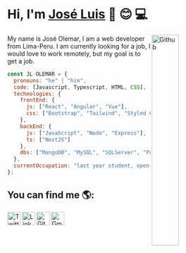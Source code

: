 # Hi, I'm <a href="https://www.linkedin.com/in/jose-luis-olemar-velasquez/" target="_blank" rel="noopener noreferrer">José Luis</a> :wave: :blush: 💻

<img width="35%" align="right" class="border-radius:20px; object-fit:cover;" alt="Github" src="https://user-images.githubusercontent.com/71868068/101302545-e0a98800-3809-11eb-91a4-a393fbe98a45.jpg" />

My name is José Olemar, I am a web developer from Lima-Peru.
I am currently looking for a job, I would love to work remotely, but my goal is to get a job. 

````javascript
const JL-OLEMAR = {
  pronouns: "he" | "him",
  code: [Javascript, Typescript, HTML, CSS],
  technologies: {
    frontEnd: {
      js: ["React", "Angular", "Vue"],
      css: ["Bootstrap", "Tailwind", "Styled Components", "PostCSS"]
    },
    backEnd: {
      js: ["JavaScript", "Node", "Express"],
      ts: ["NestJS"]
    },
    dbs: ["MongoDB", "MySQL", "SQLServer", "PostgreSQL"]
  },
  currentOccupation: "last year student, open for job opportunities"
};
````

## You can find me 🌎:
<a href="https://twitter.com/Joseluisolemar" target="_blank" rel="noopener noreferrer">
  <img align="left" alt="Twitter" width="30px" src="https://www.vectorlogo.zone/logos/twitter/twitter-icon.svg" />
</a>
<a href="https://www.linkedin.com/in/jose-luis-olemar-velasquez/" target="_blank" rel="noopener noreferrer">
  <img align="left" alt="Linkdein" width="30px" src="https://www.vectorlogo.zone/logos/linkedin/linkedin-icon.svg" />
</a>
<a href="https://github.com/JL-OLEMAR" target="_blank" rel="noopener noreferrer">
  <img align="left" alt="Github" width="30px" src="https://www.vectorlogo.zone/logos/github/github-icon.svg" />
</a>
<a href="mailto:joseluis19963@gmail.com" target="_blank" rel="noopener noreferrer">
  <img align="left" alt="Gmail" width="30px" src="https://www.vectorlogo.zone/logos/gmail/gmail-icon.svg" />
</a>
